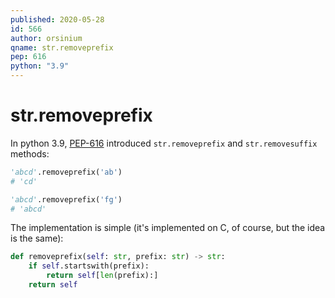 ```yaml
---
published: 2020-05-28
id: 566
author: orsinium
qname: str.removeprefix
pep: 616
python: "3.9"
---
```


# str.removeprefix

In python 3.9, [PEP-616](https://www.python.org/dev/peps/pep-0616/) introduced `str.removeprefix` and `str.removesuffix` methods:

```python
'abcd'.removeprefix('ab')
# 'cd'

'abcd'.removeprefix('fg')
# 'abcd'
```

The implementation is simple (it's implemented on C, of course, but the idea is the same):

```python
def removeprefix(self: str, prefix: str) -> str:
    if self.startswith(prefix):
        return self[len(prefix):]
    return self
```
